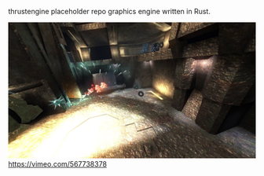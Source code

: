 thrustengine placeholder repo
graphics engine written in Rust.

![screenshot](thrustengine_screenshot.png)
https://vimeo.com/567738378
